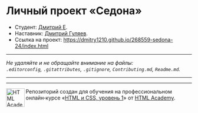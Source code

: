 # Личный проект «Седона»

* Студент: [Дмитрий Е](https://up.htmlacademy.ru/htmlcss/24/user/268559).
* Наставник: [Дмитрий Гуляев](https://htmlacademy.ru/profile/dima).
* Ссылка на проект: https://dmitry1210.github.io/268559-sedona-24/index.html

---

_Не удаляйте и не обращайте внимание на файлы:_<br>
_`.editorconfig`, `.gitattributes`, `.gitignore`, `Contributing.md`, `Readme.md`._

---

---

<a href="https://htmlacademy.ru/intensive/htmlcss"><img align="left" width="50" height="50" alt="HTML Academy" src="https://up.htmlacademy.ru/static/img/intensive/htmlcss/logo-for-github-2.png"></a>

Репозиторий создан для обучения на профессиональном онлайн‑курсе «[HTML и CSS, уровень 1](https://htmlacademy.ru/intensive/htmlcss)» от [HTML Academy](https://htmlacademy.ru).
